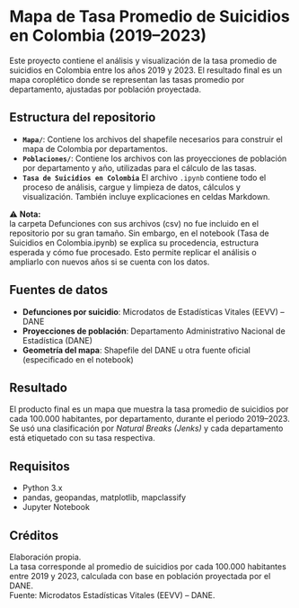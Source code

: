 # Mapa de Tasa Promedio de Suicidios en Colombia (2019–2023)

Este proyecto contiene el análisis y visualización de la tasa promedio de suicidios en Colombia entre los años 2019 y 2023. El resultado final es un mapa coroplético donde se representan las tasas promedio por departamento, ajustadas por población proyectada.

## Estructura del repositorio

- **`Mapa/`**: Contiene los archivos del shapefile necesarios para construir el mapa de Colombia por departamentos.
- **`Poblaciones/`**: Contiene los archivos con las proyecciones de población por departamento y año, utilizadas para el cálculo de las tasas.
- **`Tasa de Suicidios en Colombia`** El archivo `.ipynb` contiene todo el proceso de análisis, cargue y limpieza de datos, cálculos y visualización. También incluye explicaciones en celdas Markdown.

⚠️ **Nota:**  
la carpeta Defunciones con sus archivos (csv) no fue incluido en el repositorio por su gran tamaño. Sin embargo, en el notebook (Tasa de Suicidios en Colombia.ipynb) se explica su procedencia, estructura esperada y cómo fue procesado. Esto permite replicar el análisis o ampliarlo con nuevos años si se cuenta con los datos.

## Fuentes de datos

- **Defunciones por suicidio**: Microdatos de Estadísticas Vitales (EEVV) – DANE  
- **Proyecciones de población**: Departamento Administrativo Nacional de Estadística (DANE)  
- **Geometría del mapa**: Shapefile del DANE u otra fuente oficial (especificado en el notebook)

## Resultado

El producto final es un mapa que muestra la tasa promedio de suicidios por cada 100.000 habitantes, por departamento, durante el periodo 2019–2023. Se usó una clasificación por *Natural Breaks (Jenks)* y cada departamento está etiquetado con su tasa respectiva.

## Requisitos

- Python 3.x
- pandas, geopandas, matplotlib, mapclassify
- Jupyter Notebook

## Créditos

Elaboración propia.  
La tasa corresponde al promedio de suicidios por cada 100.000 habitantes entre 2019 y 2023, calculada con base en población proyectada por el DANE.  
Fuente: Microdatos Estadísticas Vitales (EEVV) – DANE.

